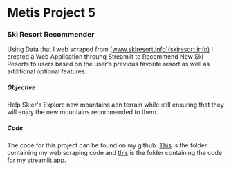 # Metis Project 5
### Ski Resort Recommender
Using Data that I web scraped from [www.skiresort.info](skiresort.info) I created a Web Application throuhg Streamlit to Recommend New Ski Resorts to users based on the user's previous favorite resort as well as additional optional features.

##### Objective
Help Skier's Explore new mountains adn terrain while still ensuring that they will enjoy the new mountains recommended to them.

##### Code
The code for this project can be found on my github.  [This](https://github.com/lucy-allen/Project_5/tree/master/Web_Scraping) is the folder containing my web scraping code and [this](https://github.com/lucy-allen/Project_5/tree/master/Streamlit_App) is the folder containing the code for my streamlit app. 

